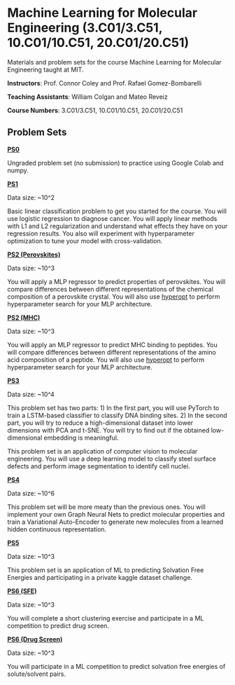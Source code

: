 # Machine Learning for Molecular Engineering (3.C01/3.C51, 10.C01/10.C51, 20.C01/20.C51)

Materials and problem sets for the course Machine Learning for Molecular Engineering taught at MIT.

**Instructors**: Prof. Connor Coley and Prof. Rafael Gomez-Bombarelli 

**Teaching Assistants**: William Colgan and Mateo Reveiz

**Course Numbers**: 3.C01/3.C51, 10.C01/10.C51, 20.C01/20.C51

## Problem Sets

[**PS0**](https://github.com/coleygroup/ML4MolEng/blob/main/psets/ps0/MLMOL_Spring_2024_PS0.pdf)

Ungraded problem set (no submission) to practice using Google Colab and numpy.

[**PS1**](https://github.com/coleygroup/ML4MolEng/blob/main/psets/ps1/MLMOL_Spring_2024_PS1.pdf)

Data size: ~10^2

Basic linear classification problem to get you started for the course. You will use logistic regression to diagnose cancer. You will apply linear methods with L1 and L2 regularization and understand what effects they have on your regression results. You also will experiment with hyperparameter optimization to tune your model with cross-validation.

[**PS2 (Perovskites)**](github.com/coleygroup/ML4MolEng/blob/main/psets/ps2-perov/MLMOL_Spring_2024_PS2_Perovskites.pdf) 

Data size: ~10^3

You will apply a MLP regressor to predict properties of perovskites. You will compare differences between different representations of the chemical composition of a perovskite crystal. You will also use [hyperopt](https://github.com/hyperopt/hyperopt) to perform hyperparameter search for your MLP architecture.

[**PS2 (MHC)**](https://github.com/coleygroup/ML4MolEng/blob/main/psets/ps2-MHC/MLMOL_Spring_2024_PS2_MHC.pdf)

Data size: ~10^3

You will apply an MLP regressor to predict MHC binding to peptides. You will compare differences between different representations of the amino acid composition of a peptide. You will also use [hyperopt](https://github.com/hyperopt/hyperopt) to perform hyperparameter search for your MLP architecture.

[**PS3**](https://github.com/coleygroup/ML4MolEng/blob/main/psets/ps3/MLMOL_Spring_2024_PS3.pdf)

Data size: ~10^4

This problem set has two parts: 1) In the first part, you will use PyTorch to train a LSTM-based classifier to classify DNA binding sites. 2) In the second part, you will try to reduce a high-dimensional dataset into lower dimensions with PCA and t-SNE. You will try to find out if the obtained low-dimensional embedding is meaningful. 

This problem set is an application of computer vision to molecular engineering. You will use a deep learning model to classify steel surface defects and perform image segmentation to identify cell nuclei.

[**PS4**](https://github.com/coleygroup/ML4MolEng/blob/main/psets/ps4/MLMOL_Spring_2024_PS4.pdf)

Data size: ~10^6

This problem set will be more meaty than the previous ones. You will implement your own Graph Neural Nets to predict molecular properties and train a Variational Auto-Encoder to generate new molecules from a learned hidden continuous representation.

[**PS5**](https://github.com/coleygroup/ML4MolEng/blob/main/psets/ps5/MLMOL_Spring_2024_PS5.pdf)

Data size: ~10^3

This problem set is an application of ML to predicting Solvation Free Energies and participating in a private kaggle dataset challenge.

[**PS6 (SFE)**](https://github.com/coleygroup/ML4MolEng/blob/main/psets/ps6-sfe/MLMOL_Spring_2024_PS6__SFE.pdf)

Data size: ~10^3

You will complete a short clustering exercise and participate in a ML competition to predict drug screen.

[**PS6 (Drug Screen)**](https://github.com/YitongTseo/ML4MolEng_Spring2023/blob/master/psets/ps6-drug-screen/MLMOL_Spring_2023_PS6__Drug_Screen_.pdf)

Data size: ~10^3

You will participate in a ML competition to predict solvation free energies of solute/solvent pairs.
